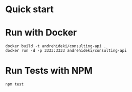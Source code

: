 # Quick start


# Run with Docker
```
docker build -t andrehideki/consulting-api .
docker run -d -p 3333:3333 andrehideki/consulting-api
```

# Run Tests with NPM
```
npm test
```